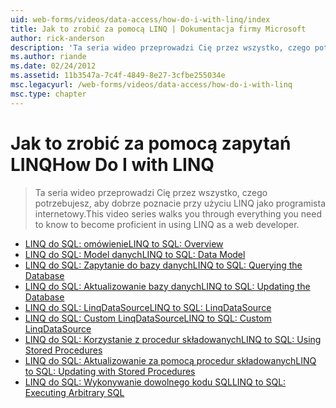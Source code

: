 ```yaml
---
uid: web-forms/videos/data-access/how-do-i-with-linq/index
title: Jak to zrobić za pomocą LINQ | Dokumentacja firmy Microsoft
author: rick-anderson
description: 'Ta seria wideo przeprowadzi Cię przez wszystko, czego potrzebujesz, aby dobrze poznacie przy użyciu LINQ jako programista internetowy.'
ms.author: riande
ms.date: 02/24/2012
ms.assetid: 11b3547a-7c4f-4849-8e27-3cfbe255034e
msc.legacyurl: /web-forms/videos/data-access/how-do-i-with-linq
msc.type: chapter
---
```

<a name="how-do-i-with-linq"></a><span data-ttu-id="88869-103">Jak to zrobić za pomocą zapytań LINQ</span><span class="sxs-lookup"><span data-stu-id="88869-103">How Do I with LINQ</span></span>
====================
> <span data-ttu-id="88869-104">Ta seria wideo przeprowadzi Cię przez wszystko, czego potrzebujesz, aby dobrze poznacie przy użyciu LINQ jako programista internetowy.</span><span class="sxs-lookup"><span data-stu-id="88869-104">This video series walks you through everything you need to know to become proficient in using LINQ as a web developer.</span></span>


- [<span data-ttu-id="88869-105">LINQ do SQL: omówienie</span><span class="sxs-lookup"><span data-stu-id="88869-105">LINQ to SQL: Overview</span></span>](how-do-i-linq-to-sql-overview.md)
- [<span data-ttu-id="88869-106">LINQ do SQL: Model danych</span><span class="sxs-lookup"><span data-stu-id="88869-106">LINQ to SQL: Data Model</span></span>](how-do-i-linq-to-sql-data-model.md)
- [<span data-ttu-id="88869-107">LINQ do SQL: Zapytanie do bazy danych</span><span class="sxs-lookup"><span data-stu-id="88869-107">LINQ to SQL: Querying the Database</span></span>](how-do-i-linq-to-sql-querying-the-database.md)
- [<span data-ttu-id="88869-108">LINQ do SQL: Aktualizowanie bazy danych</span><span class="sxs-lookup"><span data-stu-id="88869-108">LINQ to SQL: Updating the Database</span></span>](how-do-i-linq-to-sql-updating-the-database.md)
- [<span data-ttu-id="88869-109">LINQ do SQL: LinqDataSource</span><span class="sxs-lookup"><span data-stu-id="88869-109">LINQ to SQL: LinqDataSource</span></span>](how-do-i-linq-to-sql-linqdatasource.md)
- [<span data-ttu-id="88869-110">LINQ do SQL: Custom LinqDataSource</span><span class="sxs-lookup"><span data-stu-id="88869-110">LINQ to SQL: Custom LinqDataSource</span></span>](how-do-i-linq-to-sql-custom-linqdatasource.md)
- [<span data-ttu-id="88869-111">LINQ do SQL: Korzystanie z procedur składowanych</span><span class="sxs-lookup"><span data-stu-id="88869-111">LINQ to SQL: Using Stored Procedures</span></span>](how-do-i-linq-to-sql-using-stored-procedures.md)
- [<span data-ttu-id="88869-112">LINQ do SQL: Aktualizowanie za pomocą procedur składowanych</span><span class="sxs-lookup"><span data-stu-id="88869-112">LINQ to SQL: Updating with Stored Procedures</span></span>](how-do-i-linq-to-sql-updating-with-stored-procedures.md)
- [<span data-ttu-id="88869-113">LINQ do SQL: Wykonywanie dowolnego kodu SQL</span><span class="sxs-lookup"><span data-stu-id="88869-113">LINQ to SQL: Executing Arbitrary SQL</span></span>](how-do-i-linq-to-sql-executing-arbitrary-sql.md)
